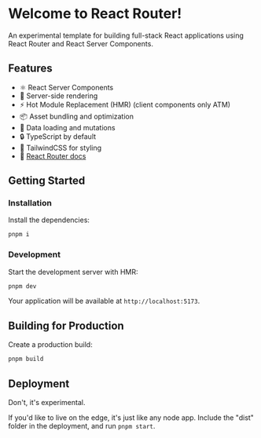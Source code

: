 # Welcome to React Router!

An experimental template for building full-stack React applications using React Router and React Server Components.

## Features

- ⚛️ React Server Components
- 🚀 Server-side rendering
- ⚡️ Hot Module Replacement (HMR) (client components only ATM)
- 📦 Asset bundling and optimization
- 🔄 Data loading and mutations
- 🔒 TypeScript by default
- 🎉 TailwindCSS for styling
- 📖 [React Router docs](https://reactrouter.com/)

## Getting Started

### Installation

Install the dependencies:

```bash
pnpm i
```

### Development

Start the development server with HMR:

```bash
pnpm dev
```

Your application will be available at `http://localhost:5173`.

## Building for Production

Create a production build:

```bash
pnpm build
```

## Deployment

Don't, it's experimental.

If you'd like to live on the edge, it's just like any node app. Include the "dist" folder in the deployment, and run `pnpm start`.
